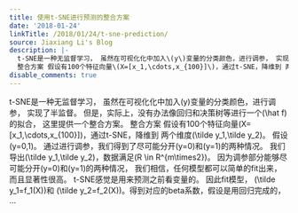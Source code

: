 ```yaml
---
title: 使用t-SNE进行预测的整合方案
date: '2018-01-24'
linkTitle: /2018/01/24/t-sne-prediction/
source: Jiaxiang Li's Blog
description: |-
  t-SNE是一种无监督学习， 虽然在可视化化中加入\(y\)变量的分类颜色，进行调参， 实现了半监督。 但是，实际上，没有办法像回归和决策树等进行一个\(\hat f\)的拟合， 这里提供一个整合方案。
  整合方案 假设有100个特征向量\(X=[x_1,\cdots,x_{100}]\)，通过t-SNE，降维到 两个维度\(\tilde y_1,\tilde y_2\)。 假设\(y=0,1\)。 通过进行调参，我们得到了尽可能分开\(y=0\)和\(y=1\)的两种情况。 我们导出\(\tilde y_1,\tilde y_2\)，数据满足\(R \in R^{m\times2}\)。 因为调参部分能够尽可能分开\(y=0\)和\(y=1\)的两种情况， 我们相信，任何模型都可以简单的fit出来，而且显著性很高。 t-SNE感觉是用来预测之前看变量的。 因此fit模型， \(\tilde y_1=f_1(X)\)和 \(\tilde y_2=f_2(X)\)。得到对应的beta系数，假设是用回归完成的， ...
disable_comments: true
---
```

t-SNE是一种无监督学习， 虽然在可视化化中加入\(y\)变量的分类颜色，进行调参， 实现了半监督。 但是，实际上，没有办法像回归和决策树等进行一个\(\hat f\)的拟合， 这里提供一个整合方案。
整合方案 假设有100个特征向量\(X=[x_1,\cdots,x_{100}]\)，通过t-SNE，降维到 两个维度\(\tilde y_1,\tilde y_2\)。 假设\(y=0,1\)。 通过进行调参，我们得到了尽可能分开\(y=0\)和\(y=1\)的两种情况。 我们导出\(\tilde y_1,\tilde y_2\)，数据满足\(R \in R^{m\times2}\)。 因为调参部分能够尽可能分开\(y=0\)和\(y=1\)的两种情况， 我们相信，任何模型都可以简单的fit出来，而且显著性很高。 t-SNE感觉是用来预测之前看变量的。 因此fit模型， \(\tilde y_1=f_1(X)\)和 \(\tilde y_2=f_2(X)\)。得到对应的beta系数，假设是用回归完成的， ...